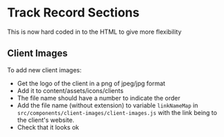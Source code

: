 # Track Record Sections
This is now hard coded in to the HTML to give more flexibility

## Client Images
To add new client images:
- Get the logo of the client in a png of jpeg/jpg format
- Add it to content/assets/icons/clients
- The file name should have a number to indicate the order
- Add the file name (without extension) to variable `linkNameMap` in `src/components/client-images/client-images.js` with the link being to the client's website.
- Check that it looks ok

